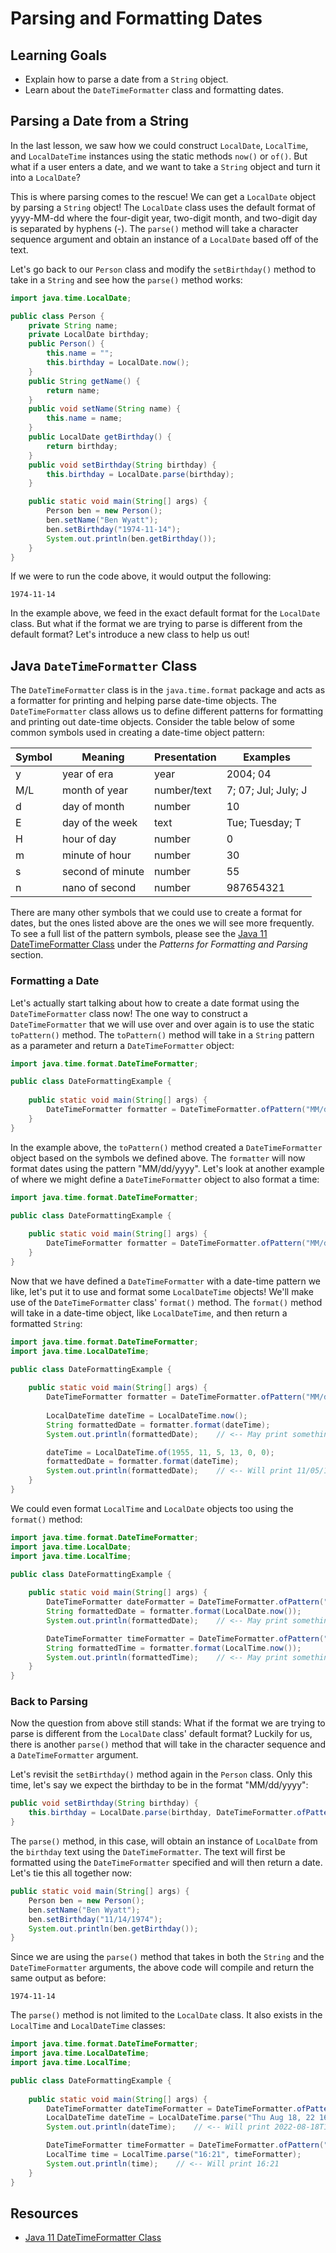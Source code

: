 # Parsing and Formatting Dates

## Learning Goals

- Explain how to parse a date from a `String` object.
- Learn about the `DateTimeFormatter` class and formatting dates.

## Parsing a Date from a String

In the last lesson, we saw how we could construct `LocalDate`, `LocalTime`,
and `LocalDateTime` instances using the static methods `now()` or `of()`. But
what if a user enters a date, and we want to take a `String` object and turn
it into a `LocalDate`?

This is where parsing comes to the rescue! We can get a `LocalDate` object by
parsing a `String` object! The `LocalDate` class uses the default format of
yyyy-MM-dd where the four-digit year, two-digit month, and two-digit day is
separated by hyphens (-). The `parse()` method will take a character sequence
argument and obtain an instance of a `LocalDate` based off of the text.

Let's go back to our `Person` class and modify the `setBirthday()` method to
take in a `String` and see how the `parse()` method works:

```java
import java.time.LocalDate;

public class Person {
    private String name;
    private LocalDate birthday;
    public Person() {
        this.name = "";
        this.birthday = LocalDate.now();
    }
    public String getName() {
        return name;
    }
    public void setName(String name) {
        this.name = name;
    }
    public LocalDate getBirthday() {
        return birthday;
    }
    public void setBirthday(String birthday) {
        this.birthday = LocalDate.parse(birthday);
    }

    public static void main(String[] args) {
        Person ben = new Person();
        ben.setName("Ben Wyatt");
        ben.setBirthday("1974-11-14");
        System.out.println(ben.getBirthday());
    }
}
```

If we were to run the code above, it would output the following:

```plaintext
1974-11-14
```

In the example above, we feed in the exact default format for the `LocalDate`
class. But what if the format we are trying to parse is different from the
default format? Let's introduce a new class to help us out!

## Java `DateTimeFormatter` Class

The `DateTimeFormatter` class is in the `java.time.format` package and acts as
a formatter for printing and helping parse date-time objects. The
`DateTimeFormatter` class allows us to define different patterns for formatting
and printing out date-time objects. Consider the table below of some common
symbols used in creating a date-time object pattern:

| Symbol | Meaning          | Presentation | Examples            |
|--------|------------------|--------------|---------------------|
| y      | year of era      | year         | 2004; 04            |
| M/L    | month of year    | number/text  | 7; 07; Jul; July; J |
| d      | day of month     | number       | 10                  |
| E      | day of the week  | text         | Tue; Tuesday; T     |
| H      | hour of day      | number       | 0                   |
| m      | minute of hour   | number       | 30                  |
| s      | second of minute | number       | 55                  |
| n      | nano of second   | number       | 987654321           |

There are many other symbols that we could use to create a format for dates, but
the ones listed above are the ones we will see more frequently. To see a full
list of the pattern symbols, please see the [Java 11 DateTimeFormatter Class](https://docs.oracle.com/en/java/javase/11/docs/api/java.base/java/time/format/DateTimeFormatter.html)
under the _Patterns for Formatting and Parsing_ section.

### Formatting a Date

Let's actually start talking about how to create a date format using the
`DateTimeFormatter` class now! The one way to construct a `DateTimeFormatter`
that we will use over and over again is to use the static `toPattern()` method.
The `toPattern()` method will take in a `String` pattern as a parameter and
return a `DateTimeFormatter` object:

```java
import java.time.format.DateTimeFormatter;

public class DateFormattingExample {
    
    public static void main(String[] args) {
        DateTimeFormatter formatter = DateTimeFormatter.ofPattern("MM/dd/yyyy");
    }
}
```

In the example above, the `toPattern()` method created a `DateTimeFormatter`
object based on the symbols we defined above. The `formatter` will now format
dates using the pattern "MM/dd/yyyy". Let's look at another example of where we
might define a `DateTimeFormatter` object to also format a time:

```java
import java.time.format.DateTimeFormatter;

public class DateFormattingExample {
    
    public static void main(String[] args) {
        DateTimeFormatter formatter = DateTimeFormatter.ofPattern("MM/dd/yyyy HH:mm:ss");
    }
}
```

Now that we have defined a `DateTimeFormatter` with a date-time pattern we like,
let's put it to use and format some `LocalDateTime` objects! We'll make use of
the `DateTimeFormatter` class' `format()` method. The `format()` method will
take in a date-time object, like `LocalDateTime`, and then return a formatted
`String`:

```java
import java.time.format.DateTimeFormatter;
import java.time.LocalDateTime;

public class DateFormattingExample {
    
    public static void main(String[] args) {
        DateTimeFormatter formatter = DateTimeFormatter.ofPattern("MM/dd/yyyy HH:mm:ss");
        
        LocalDateTime dateTime = LocalDateTime.now();
        String formattedDate = formatter.format(dateTime);
        System.out.println(formattedDate);    // <-- May print something like this: 08/18/2022 16:21:38

        dateTime = LocalDateTime.of(1955, 11, 5, 13, 0, 0);
        formattedDate = formatter.format(dateTime);
        System.out.println(formattedDate);    // <-- Will print 11/05/1955 13:00:00
    }
}
```

We could even format `LocalTime` and `LocalDate` objects too using the
`format()` method:

```java
import java.time.format.DateTimeFormatter;
import java.time.LocalDate;
import java.time.LocalTime;

public class DateFormattingExample {
    
    public static void main(String[] args) {
        DateTimeFormatter dateFormatter = DateTimeFormatter.ofPattern("EEE LLL dd, yy");
        String formattedDate = formatter.format(LocalDate.now());
        System.out.println(formattedDate);    // <-- May print something like this: Thu Aug 18, 22

        DateTimeFormatter timeFormatter = DateTimeFormatter.ofPattern("HH:mm:ss:nnnnnn");
        String formattedTime = formatter.format(LocalTime.now());
        System.out.println(formattedTime);    // <-- May print something like this: 16:21:38:154360
    }
}
```

### Back to Parsing

Now the question from above still stands: What if the format we are trying to
parse is different from the `LocalDate` class' default format? Luckily for us,
there is another `parse()` method that will take in the character sequence and
a `DateTimeFormatter` argument.

Let's revisit the `setBirthday()` method again in the `Person` class. Only this
time, let's say we expect the birthday to be in the format "MM/dd/yyyy":

```java
public void setBirthday(String birthday) {
    this.birthday = LocalDate.parse(birthday, DateTimeFormatter.ofPattern("MM/dd/yyyy"));
}
```

The `parse()` method, in this case, will obtain an instance of `LocalDate` from
the `birthday` text using the `DateTimeFormatter`. The text will first be
formatted using the `DateTimeFormatter` specified and will then return a date.
Let's tie this all together now:

```java
public static void main(String[] args) {
    Person ben = new Person();
    ben.setName("Ben Wyatt");
    ben.setBirthday("11/14/1974");
    System.out.println(ben.getBirthday());
}
```

Since we are using the `parse()` method that takes in both the `String` and the
`DateTimeFormatter` arguments, the above code will compile and return the same
output as before:

```plaintext
1974-11-14
```

The `parse()` method is not limited to the `LocalDate` class. It also exists
in the `LocalTime` and `LocalDateTime` classes:

```java
import java.time.format.DateTimeFormatter;
import java.time.LocalDateTime;
import java.time.LocalTime;

public class DateFormattingExample {
    
    public static void main(String[] args) {
        DateTimeFormatter dateTimeFormatter = DateTimeFormatter.ofPattern("EEE LLL dd, yy HH:mm:ss");
        LocalDateTime dateTime = LocalDateTime.parse("Thu Aug 18, 22 16:21:38", dateTimeFormatter);
        System.out.println(dateTime);    // <-- Will print 2022-08-18T16:21:38

        DateTimeFormatter timeFormatter = DateTimeFormatter.ofPattern("HH:mm");
        LocalTime time = LocalTime.parse("16:21", timeFormatter);
        System.out.println(time);    // <-- Will print 16:21
    }
}
```

## Resources

- [Java 11 DateTimeFormatter Class](https://docs.oracle.com/en/java/javase/11/docs/api/java.base/java/time/format/DateTimeFormatter.html)
